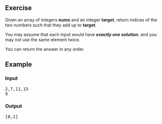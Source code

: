 ## Exercise
Given an array of integers **nums** and an integer **target**, return indices of the two numbers such that they add up to **target**.

You may assume that each input would have ***exactly one solution***, and you may not use the same element twice.

You can return the answer in any order.

## Example
### Input
<pre>
2,7,11,15
9
</pre>
### Output
<pre>
[0,1]
</pre>